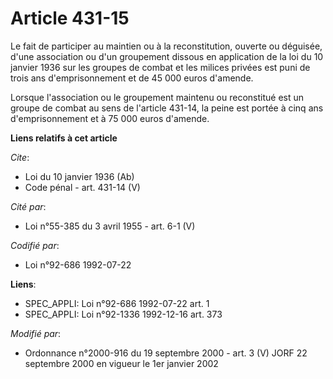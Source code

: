 # Article 431-15

Le fait de participer au maintien ou à la reconstitution, ouverte ou déguisée, d'une association ou d'un groupement dissous
en application de la loi du 10 janvier 1936 sur les groupes de combat et les milices privées est puni de trois ans
d'emprisonnement et de 45 000 euros d'amende. 

Lorsque l'association ou le groupement maintenu ou reconstitué est un groupe de combat au sens de l'article 431-14, la peine
est portée à cinq ans d'emprisonnement et à 75 000 euros d'amende.

**Liens relatifs à cet article**

_Cite_:

  - Loi du 10 janvier 1936 (Ab)
  - Code pénal - art. 431-14 (V)

_Cité par_:

  - Loi n°55-385 du 3 avril 1955 - art. 6-1 (V)

_Codifié par_:

  - Loi n°92-686 1992-07-22

**Liens**:

  - SPEC_APPLI: Loi n°92-686 1992-07-22 art. 1
  - SPEC_APPLI: Loi n°92-1336 1992-12-16 art. 373

_Modifié par_:

  - Ordonnance n°2000-916 du 19 septembre 2000 - art. 3 (V) JORF 22 septembre 2000 en vigueur le 1er janvier 2002
